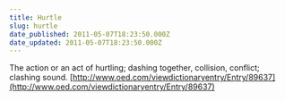 ```yaml
---
title: Hurtle
slug: hurtle
date_published: 2011-05-07T18:23:50.000Z
date_updated: 2011-05-07T18:23:50.000Z
---
```


The action or an act of hurtling; dashing together, collision, conflict; clashing sound. [http://www.oed.com/viewdictionaryentry/Entry/89637](http://www.oed.com/viewdictionaryentry/Entry/89637)
